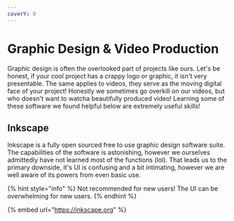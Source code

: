 ```yaml
---
coverY: 0
---
```


# Graphic Design & Video Production

Graphic design is often the overlooked part of projects like ours. Let's be honest, if your cool project has a crappy logo or graphic, it isn't very presentable. The same applies to videos, they serve as the moving digital face of your project! Honestly we sometimes go overkill on our videos, but who doesn't want to watcha beautifully produced video! Learning some of these software we found helpful below are extremely useful skills!

## Inkscape

Inkscape is a fully open sourced free to use graphic design software suite. The capabilities of the software is astonishing, however we ourselves admittedly have not learned most of the functions (lol). That leads us to the primary downside, it's UI is confusing and a bit intimating, however we are well aware of its powers from even basic use.

{% hint style="info" %}
Not recommended for new users! The UI can be overwhelming for new users.
{% endhint %}

{% embed url="https://inkscape.org" %}
